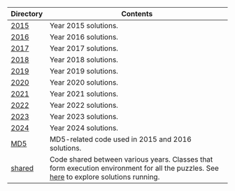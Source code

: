 Directory | Contents
------------ | -------------
[2015](2015) | Year 2015 solutions.
[2016](2016) | Year 2016 solutions.
[2017](2017) | Year 2017 solutions.
[2018](2018) | Year 2018 solutions.
[2019](2019) | Year 2019 solutions.
[2020](2020) | Year 2020 solutions.
[2021](2021) | Year 2021 solutions.
[2022](2022) | Year 2022 solutions.
[2023](2023) | Year 2023 solutions.
[2024](2024) | Year 2024 solutions.
[MD5](MD5) | MD5-related code used in 2015 and 2016 solutions.
[shared](shared) | Code shared between various years. Classes that form execution environment for all the puzzles. See [here](../bin) to explore solutions running.